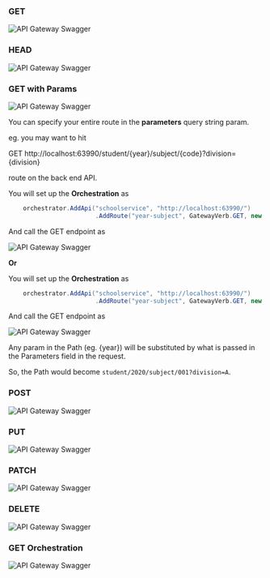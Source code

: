 ### GET

![API Gateway Swagger](/Docs/ApiGatewayCall.PNG)

### HEAD

![API Gateway Swagger](/Docs/HEAD.PNG)

### GET with Params

![API Gateway Swagger](/Docs/GETWithParams.PNG)

You can specify your entire route in the **parameters** query string param.

eg. you may want to hit

GET http://localhost:63990/student/{year}/subject/{code}?division={division}

route on the back end API.

You will set up the **Orchestration** as

```C#
    orchestrator.AddApi("schoolservice", "http://localhost:63990/")
                        .AddRoute("year-subject", GatewayVerb.GET, new RouteInfo { Path = "student/" });
```

And call the GET endpoint as

![API Gateway Swagger](/Docs/GETWithParams1.PNG)

**Or** 

You will set up the **Orchestration** as

```C#
    orchestrator.AddApi("schoolservice", "http://localhost:63990/")
                        .AddRoute("year-subject", GatewayVerb.GET, new RouteInfo { Path = "student/{year}/subject/{code}?division={division}", WithParams = true })
```

And call the GET endpoint as

![API Gateway Swagger](/Docs/GETWithParams2.PNG)

Any param in the Path (eg. {year}) will be substituted by what is passed in the Parameters field in the request.

So, the Path would become ```student/2020/subject/001?division=A```.

### POST

![API Gateway Swagger](/Docs/POST.PNG)

### PUT

![API Gateway Swagger](/Docs/Update.PNG)

### PATCH

![API Gateway Swagger](/Docs/Patch.PNG)

### DELETE

![API Gateway Swagger](/Docs/Delete.PNG)

### GET Orchestration

![API Gateway Swagger](/Docs/Orchestration.PNG)